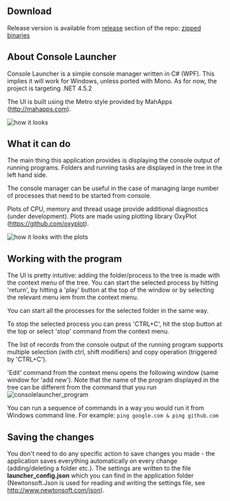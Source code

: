 ## Download

Release version is available from [release](https://github.com/serdarkurbanov/ConsoleLauncher/releases) section of the repo: [zipped binaries](https://github.com/serdarkurbanov/ConsoleLauncher/releases/download/1.0/ConsoleLauncher_1.0.0.zip)

## About Console Launcher

Console Launcher is a simple console manager written in C# (WPF). This implies it will work for Windows, unless ported with Mono. As for now, the project is targeting .NET 4.5.2

The UI is built using the Metro style provided by MahApps (http://mahapps.com).

![how it looks](https://cloud.githubusercontent.com/assets/10394306/25364447/85184e90-2930-11e7-9978-9aec3f6ac8f4.png)

## What it can do

The main thing this application provides is displaying the console output of running programs. Folders and running tasks are displayed in the tree in the left hand side.

The console manager can be useful in the case of managing large number of processes that need to be started from console.

Plots of CPU, memory and thread usage provide additional diagnostics (under development). Plots are made using plotting library OxyPlot (https://github.com/oxyplot).

![how it looks with the plots](https://cloud.githubusercontent.com/assets/10394306/25364875/69df5fbc-2933-11e7-86c9-66aa9c3b167b.png)

## Working with the program

The UI is pretty intuitive: adding the folder/process to the tree is made with the context menu of the tree. You can start the selected process by hitting 'return', by hitting a 'play' button at the top of the window or by selecting the relevant menu iem from the context menu.

You can start all the processes for the selected folder in the same way.

To stop the selected process you can press 'CTRL+C', hit the stop button at the top or select 'stop' command from the context menu.

The list of records from the console output of the running program supports multiple selection (with ctrl, shift modifiers) and copy operation (triggered by 'CTRL+C').

'Edit' command from the context menu opens the following window (same window for 'add new'). Note that the name of the program displayed in the tree can be different from the command that you run
![consolelauncher_program](https://cloud.githubusercontent.com/assets/10394306/25365102/9cdd4ac2-2934-11e7-9aa3-9fbd65b686f7.png)

You can run a sequence of commands in a way you would run it from Windows command line. 
For example: `ping google.com & ping github.com`

## Saving the changes

You don't need to do any specific action to save changes you made - the application saves everything automatically on every change (adding/deleting a folder etc.). The settings are written to the file **launcher_config.json** which you can find in the application folder (Newtonsoft.Json is used for reading and writing the settings file, see http://www.newtonsoft.com/json).
